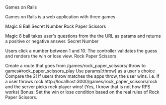 Games on Rails

Games on Rails is a web application with three games

Magic 8 Ball
Secret Number
Rock Paper Scissors

Magic 8 ball takes user's questions from the the URL as params and returns a positive or negative answer.
Secret Number

Users click a number between 1 and 10. The controller validates the guess and renders the win or lose view.
Rock Paper Scissors

Create a route that goes from /games/rock_paper_scissors/:throw to games#rock_paper_scissors_play
Use params[:throw] as a user's choice
Compare the 2! If users throw matches the apps throw, the user wins.
i.e. If a user throws rock http://localhost:3000/games/rock_paper_scissors/rock and the server picks rock player wins! (Yes, I know that is not how RPS works) Bonus: Set the win or lose condition based on the real rules of Rock Paper Scissors.
